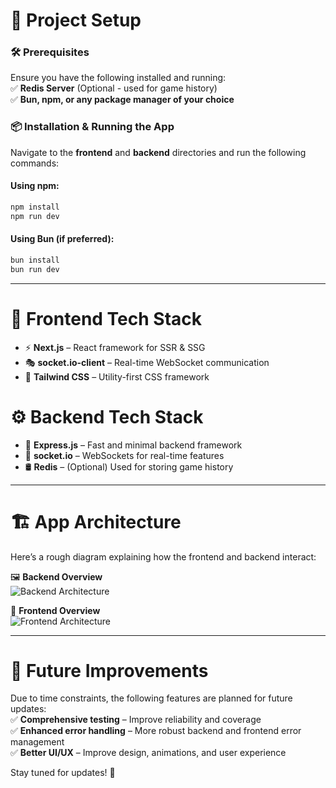# 🚀 Project Setup  

### 🛠 Prerequisites  
Ensure you have the following installed and running:  
✅ **Redis Server** (Optional - used for game history)  
✅ **Bun, npm, or any package manager of your choice**  

### 📦 Installation & Running the App  
Navigate to the **frontend** and **backend** directories and run the following commands:  

#### **Using npm:**  
```bash
npm install
npm run dev
```

#### **Using Bun (if preferred):**  
```bash
bun install
bun run dev
```

---

# 🎨 Frontend Tech Stack  
- ⚡ **Next.js** – React framework for SSR & SSG  
- 🎭 **socket.io-client** – Real-time WebSocket communication  
- 🎨 **Tailwind CSS** – Utility-first CSS framework  

# ⚙️ Backend Tech Stack  
- 🚀 **Express.js** – Fast and minimal backend framework  
- 🔄 **socket.io** – WebSockets for real-time features  
- 🛢️ **Redis** – (Optional) Used for storing game history  

---

# 🏗️ App Architecture  
Here’s a rough diagram explaining how the frontend and backend interact:  

🖼️ **Backend Overview**  
![Backend Architecture](https://github.com/user-attachments/assets/39cafb04-ad04-4d1a-ae6c-24fa67915059)  

🎨 **Frontend Overview**  
![Frontend Architecture](https://github.com/user-attachments/assets/2ad7deed-f4f4-47c5-a8cf-c0b8d22b9e4a)  

---

# 🚀 Future Improvements  
Due to time constraints, the following features are planned for future updates:  
✅ **Comprehensive testing** – Improve reliability and coverage  
✅ **Enhanced error handling** – More robust backend and frontend error management  
✅ **Better UI/UX** – Improve design, animations, and user experience  

Stay tuned for updates! 🎉  
